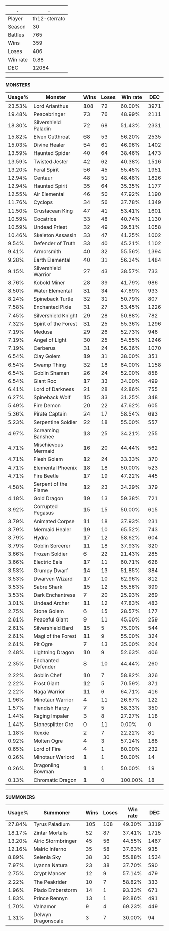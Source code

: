.|.
|-|-
Player|th12-sterrato
Season|30
Battles|765
Wins|359
Loses|406
Win rate|0.88
DEC|12084

---
**MONSTERS**

Usage%|Monster|Wins|Loses|Win rate|DEC|
-|-|-|-|-|-|
23.53%|Lord Arianthus|108|72|60.00%|3971|
19.48%|Peacebringer|73|76|48.99%|2111|
18.30%|Silvershield Paladin|72|68|51.43%|2331|
15.82%|Elven Cutthroat|68|53|56.20%|2535|
15.03%|Divine Healer|54|61|46.96%|1402|
13.59%|Haunted Spider|40|64|38.46%|1473|
13.59%|Twisted Jester|42|62|40.38%|1516|
13.20%|Feral Spirit|56|45|55.45%|1951|
12.94%|Centaur|48|51|48.48%|1826|
12.94%|Haunted Spirit|35|64|35.35%|1177|
12.55%|Air Elemental|46|50|47.92%|1190|
11.76%|Cyclops|34|56|37.78%|1349|
11.50%|Crustacean King|47|41|53.41%|1601|
10.59%|Cocatrice|33|48|40.74%|1130|
10.59%|Undead Priest|32|49|39.51%|1058|
10.46%|Skeleton Assassin|33|47|41.25%|1002|
9.54%|Defender of Truth|33|40|45.21%|1102|
9.41%|Armorsmith|40|32|55.56%|1394|
9.28%|Earth Elemental|40|31|56.34%|1484|
9.15%|Silvershield Warrior|27|43|38.57%|733|
8.76%|Kobold Miner|28|39|41.79%|986|
8.50%|Water Elemental|31|34|47.69%|933|
8.24%|Spineback Turtle|32|31|50.79%|807|
7.58%|Enchanted Pixie|31|27|53.45%|1226|
7.45%|Silvershield Knight|29|28|50.88%|782|
7.32%|Spirit of the Forest|31|25|55.36%|1296|
7.19%|Medusa|29|26|52.73%|946|
7.19%|Angel of Light|30|25|54.55%|1246|
7.19%|Cerberus|31|24|56.36%|1070|
6.54%|Clay Golem|19|31|38.00%|351|
6.54%|Swamp Thing|32|18|64.00%|1158|
6.54%|Goblin Shaman|26|24|52.00%|858|
6.54%|Giant Roc|17|33|34.00%|499|
6.41%|Lord of Darkness|21|28|42.86%|755|
6.27%|Spineback Wolf|15|33|31.25%|348|
5.49%|Fire Demon|20|22|47.62%|605|
5.36%|Pirate Captain|24|17|58.54%|693|
5.23%|Serpentine Soldier|22|18|55.00%|557|
4.97%|Screaming Banshee|13|25|34.21%|255|
4.71%|Mischievous Mermaid|16|20|44.44%|562|
4.71%|Flesh Golem|12|24|33.33%|370|
4.71%|Elemental Phoenix|18|18|50.00%|523|
4.71%|Fire Beetle|17|19|47.22%|445|
4.58%|Serpent of the Flame|12|23|34.29%|379|
4.18%|Gold Dragon|19|13|59.38%|721|
3.92%|Corrupted Pegasus|15|15|50.00%|615|
3.79%|Animated Corpse|11|18|37.93%|231|
3.79%|Mermaid Healer|19|10|65.52%|743|
3.79%|Hydra|17|12|58.62%|604|
3.79%|Goblin Sorcerer|11|18|37.93%|320|
3.66%|Frozen Soldier|6|22|21.43%|285|
3.66%|Electric Eels|17|11|60.71%|628|
3.53%|Grumpy Dwarf|14|13|51.85%|384|
3.53%|Dwarven Wizard|17|10|62.96%|812|
3.53%|Sabre Shark|15|12|55.56%|399|
3.53%|Dark Enchantress|7|20|25.93%|269|
3.01%|Undead Archer|11|12|47.83%|483|
2.75%|Stone Golem|6|15|28.57%|177|
2.61%|Peaceful Giant|9|11|45.00%|259|
2.61%|Silvershield Bard|15|5|75.00%|544|
2.61%|Magi of the Forest|11|9|55.00%|324|
2.61%|Pit Ogre|7|13|35.00%|204|
2.48%|Lightning Dragon|10|9|52.63%|406|
2.35%|Enchanted Defender|8|10|44.44%|260|
2.22%|Goblin Chef|10|7|58.82%|326|
2.22%|Frost Giant|12|5|70.59%|371|
2.22%|Naga Warrior|11|6|64.71%|416|
1.96%|Minotaur Warrior|4|11|26.67%|122|
1.57%|Fiendish Harpy|7|5|58.33%|350|
1.44%|Raging Impaler|3|8|27.27%|118|
1.44%|Stonesplitter Orc|0|11|0.00%|0|
1.18%|Rexxie|2|7|22.22%|81|
0.92%|Molten Ogre|4|3|57.14%|188|
0.65%|Lord of Fire|4|1|80.00%|232|
0.26%|Minotaur Warlord|1|1|50.00%|14|
0.26%|Dragonling Bowman|1|1|50.00%|19|
0.13%|Chromatic Dragon|1|0|100.00%|18|

---
**SUMMONERS**

Usage%|Summoner|Wins|Loses|Win rate|DEC|
-|-|-|-|-|-|
27.84%|Tyrus Paladium|105|108|49.30%|3319|
18.17%|Zintar Mortalis|52|87|37.41%|1715|
13.20%|Alric Stormbringer|45|56|44.55%|1467|
12.16%|Malric Inferno|35|58|37.63%|935|
8.89%|Selenia Sky|38|30|55.88%|1534|
7.97%|Lyanna Natura|23|38|37.70%|590|
2.75%|Crypt Mancer|12|9|57.14%|479|
2.22%|The Peakrider|10|7|58.82%|333|
1.96%|Plado Emberstorm|14|1|93.33%|671|
1.83%|Prince Rennyn|13|1|92.86%|491|
1.70%|Valnamor|9|4|69.23%|449|
1.31%|Delwyn Dragonscale|3|7|30.00%|94|
